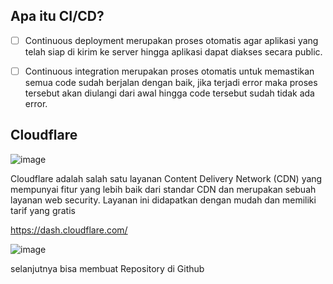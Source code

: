 ## Apa itu CI/CD?

- [ ] Continuous deployment merupakan proses otomatis agar aplikasi yang telah siap di kirim ke server hingga aplikasi dapat diakses secara public.

- [ ] Continuous integration merupakan proses otomatis untuk memastikan semua code sudah berjalan dengan baik, jika terjadi error maka proses tersebut akan diulangi dari awal hingga code tersebut sudah tidak ada error.

## Cloudflare
![image](https://user-images.githubusercontent.com/78194305/187137440-57e04478-d0f9-4e6e-a831-9fdecb7db713.png)

Cloudflare adalah salah satu layanan Content Delivery Network (CDN) yang mempunyai fitur yang lebih baik dari standar CDN dan merupakan sebuah layanan web security. Layanan ini didapatkan dengan mudah dan memiliki tarif yang gratis

https://dash.cloudflare.com/

![image](https://user-images.githubusercontent.com/78194305/187137811-0abc84fc-96a9-4d98-b6f0-fb2e6553b6cf.png)

selanjutnya bisa membuat Repository di Github

